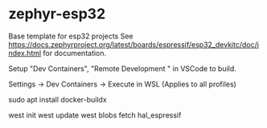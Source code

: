 # zephyr-esp32

Base template for esp32 projects
See https://docs.zephyrproject.org/latest/boards/espressif/esp32_devkitc/doc/index.html for documentation.

Setup "Dev Containers", "Remote Development
" in VSCode to build.

Settings -> Dev Containers -> Execute in WSL (Applies to all profiles)

sudo apt install docker-buildx

west init
west update
west blobs fetch hal_espressif
